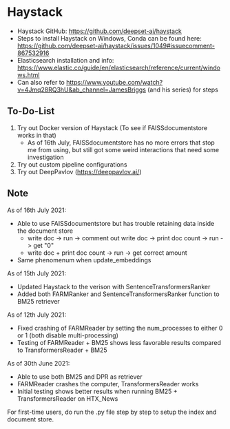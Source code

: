 # Haystack 

- Haystack GitHub: https://github.com/deepset-ai/haystack
- Steps to install Haystack on Windows, Conda can be found here: https://github.com/deepset-ai/haystack/issues/1049#issuecomment-867532916
- Elasticsearch installation and info: https://www.elastic.co/guide/en/elasticsearch/reference/current/windows.html
- Can also refer to https://www.youtube.com/watch?v=4Jmq28RQ3hU&ab_channel=JamesBriggs (and his series) for steps


## To-Do-List
1) Try out Docker version of Haystack (To see if FAISSdocumentstore works in that)
      - As of 16th July, FAISSdocumentstore has no more errors that stop me from using, but still got some weird interactions that need some investigation
2) Try out custom pipeline configurations
3) Try out DeepPavlov (https://deeppavlov.ai/)

## Note
As of 16th July 2021:
- Able to use FAISSdocumentstore but has trouble retaining data inside the document store
    - write doc -> run -> comment out write doc -> print doc count -> run -> get "0"
    - write doc + print doc count -> run -> get correct amount
- Same phenomenum when update_embeddings

As of 15th July 2021:
- Updated Haystack to the verison with SentenceTransformersRanker
- Added both FARMRanker and SentenceTransformersRanker function to BM25 retriever

As of 12th July 2021:
- Fixed crashing of FARMReader by setting the num_processes to either 0 or 1 (both disable multi-processing)
- Testing of FARMReader + BM25 shows less favorable results compared to TransformersReader + BM25

As of 30th June 2021:
- Able to use both BM25 and DPR as retriever
- FARMReader crashes the computer, TransformersReader works
- Initial testing shows better results when running BM25 + TransformersReader on HTX_News


For first-time users, do run the .py file step by step to setup the index and document store.
